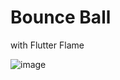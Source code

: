 # Bounce Ball

with Flutter Flame

![image](https://github.com/mym0404/bounce-ball/assets/33388801/a72bdd42-a9e7-4b39-8fb2-5d67cd14c702)
